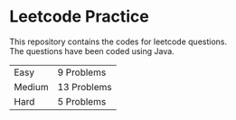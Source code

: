 # Leetcode Practice
This repository contains the codes for leetcode questions. <br>
The questions have been coded using Java. <br>
<table><tr><td>Easy</td><td>9 Problems</td></tr><tr><td>Medium</td><td>13 Problems</td></tr><tr><td>Hard</td><td>5 Problems</td></tr></table>
